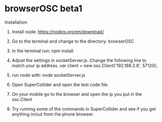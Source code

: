 browserOSC beta1
================
Installation:

1. Install node:
https://nodejs.org/en/download/

2. Go to the terminal and change to the directory: browserOSC

3. In the terminal run: npm install

4. Adjust the settings in socketServer.js. Change the following line to match your ip address.
var client = new osc.Client('192.168.2.8', 57120);

5. run node with:
node socketServer.js

6. Open SuperCollider and open the test code file.

7. On your mobile go to the browser and open the ip you put in the osc.Client

8. Try running some of the commands in SuperCollider and see if you get anything in/out from the phone browser.
